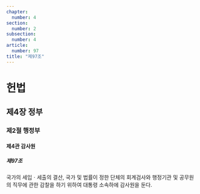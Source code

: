 ```yaml
---
chapter:
  number: 4
section:
  number: 2
subsection:
  number: 4
article:
  number: 97
title: "제97조"
---
```

# 헌법

## 제4장 정부

### 제2절 행정부

#### 제4관 감사원

##### 제97조

국가의 세입ㆍ세출의 결산, 국가 및 법률이 정한 단체의 회계검사와 행정기관 및 공무원의 직무에 관한 감찰을 하기 위하여 대통령 소속하에 감사원을 둔다.
